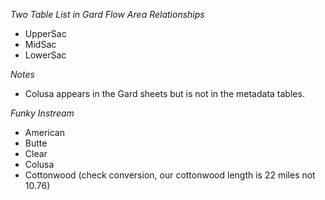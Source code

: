 *Two Table List in Gard Flow Area Relationships* 

* UpperSac
* MidSac
* LowerSac

*Notes* 

* Colusa appears in the Gard sheets but is not in the metadata tables.


*Funky Instream*
* American
* Butte
* Clear
* Colusa
* Cottonwood (check conversion, our cottonwood length is 22 miles not 10.76)




